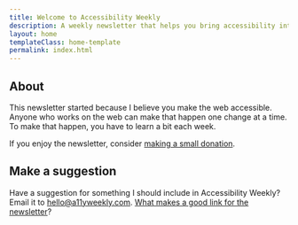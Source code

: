 ```yaml
---
title: Welcome to Accessibility Weekly
description: A weekly newsletter that helps you bring accessibility into your everyday work.
layout: home
templateClass: home-template
permalink: index.html
---
```


## About

This newsletter started because I believe you make the web accessible. Anyone who works on the web can make that happen one change at a time. To make that happen, you have to learn a bit each week.

<p class="callout">If you enjoy the newsletter, consider <a href="https://paypal.me/davidakennedy">making a small donation</a>.</p>

## Make a suggestion

Have a suggestion for something I should include in Accessibility Weekly? Email it to <hello@a11yweekly.com>. [What makes a good link for the newsletter](/good-links/)?
